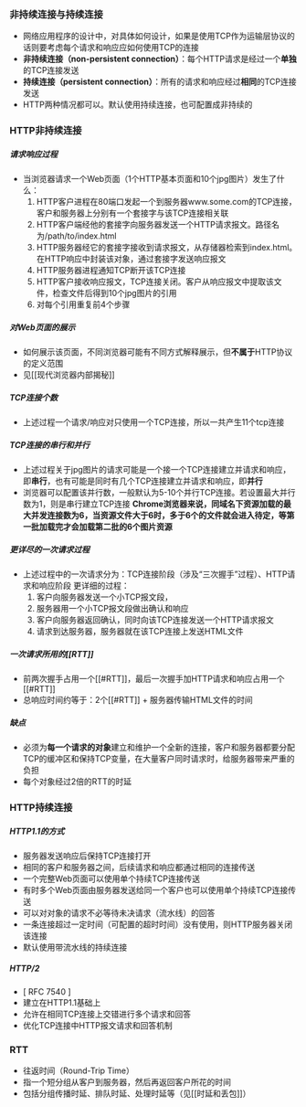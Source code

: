 ### 非持续连接与持续连接
- 网络应用程序的设计中，对具体如何设计，如果是使用TCP作为运输层协议的话则要考虑每个请求和响应应如何使用TCP的连接
- **非持续连接（non-persistent connection）**：每个HTTP请求是经过一个**单独**的TCP连接发送
- **持续连接（persistent connection）**：所有的请求和响应经过**相同**的TCP连接发送
- HTTP两种情况都可以。默认使用持续连接，也可配置成非持续的

### HTTP非持续连接
##### 请求响应过程
- 当浏览器请求一个Web页面（1个HTTP基本页面和10个jpg图片）发生了什么：
	1. HTTP客户进程在80端口发起一个到服务器www.some.com的TCP连接，客户和服务器上分别有一个套接字与该TCP连接相关联
	2. HTTP客户端经他的套接字向服务器发送一个HTTP请求报文。路径名为/path/to/index.html
	3. HTTP服务器经它的套接字接收到请求报文，从存储器检索到index.html。在HTTP响应中封装该对象，通过套接字发送响应报文
	4. HTTP服务器进程通知TCP断开该TCP连接
	5. HTTP客户接收响应报文，TCP连接关闭。客户从响应报文中提取该文件，检查文件后得到10个jpg图片的引用
	6. 对每个引用重复前4个步骤
##### 对Web页面的展示
- 如何展示该页面，不同浏览器可能有不同方式解释展示，但**不属于**HTTP协议的定义范围
- 见[[现代浏览器内部揭秘]]
##### TCP连接个数
- 上述过程一个请求/响应对只使用一个TCP连接，所以一共产生11个tcp连接

##### TCP连接的串行和并行
- 上述过程关于jpg图片的请求可能是一个接一个TCP连接建立并请求和响应，即**串行**，也有可能是同时有几个TCP连接建立并请求和响应，即**并行**
- 浏览器可以配置该并行数，一般默认为5-10个并行TCP连接。若设置最大并行数为1，则是串行建立TCP连接
	**Chrome浏览器来说，同域名下资源加载的最大并发连接数为6，当资源文件大于6时，多于6个的文件就会进入待定，等第一批加载完才会加载第二批的6个图片资源**
##### 更详尽的一次请求过程
- 上述过程中的一次请求分为：TCP连接阶段（涉及“三次握手”过程）、HTTP请求和响应阶段
	更详细的过程：
	1. 客户向服务器发送一个小TCP报文段，
	2. 服务器用一个小TCP报文段做出确认和响应
	3. 客户向服务器返回确认，同时向该TCP连接发送一个HTTP请求报文
	4. 请求到达服务器，服务器就在该TCP连接上发送HTML文件
##### 一次请求所用的[[RTT]]
- 前两次握手占用一个[[#RTT]]，最后一次握手加HTTP请求和响应占用一个[[#RTT]]
- 总响应时间约等于：2个[[#RTT]] + 服务器传输HTML文件的时间
##### 缺点
- 必须为**每一个请求的对象**建立和维护一个全新的连接，客户和服务器都要分配TCP的缓冲区和保持TCP变量，在大量客户同时请求时，给服务器带来严重的负担
- 每个对象经过2倍的RTT的时延

### HTTP持续连接
##### HTTP1.1的方式
- 服务器发送响应后保持TCP连接打开
- 相同的客户和服务器之间，后续请求和响应都通过相同的连接传送
- 一个完整Web页面可以使用单个持续TCP连接传送
- 有时多个Web页面由服务器发送给同一个客户也可以使用单个持续TCP连接传送
- 可以对对象的请求不必等待未决请求（流水线）的回答
- 一条连接超过一定时间（可配置的超时时间）没有使用，则HTTP服务器关闭该连接
- 默认使用带流水线的持续连接

##### HTTP/2
- [ RFC 7540 ]
- 建立在HTTP1.1基础上
- 允许在相同TCP连接上交错进行多个请求和回答
- 优化TCP连接中HTTP报文请求和回答机制

### RTT
- 往返时间（Round-Trip Time）
- 指一个短分组从客户到服务器，然后再返回客户所花的时间
- 包括分组传播时延、排队时延、处理时延等（见[[时延和丢包]]）